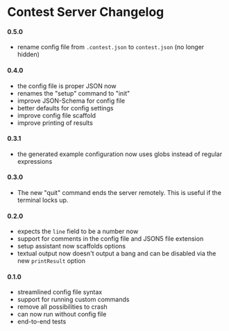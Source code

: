 # Contest Server Changelog

#### 0.5.0

- rename config file from `.contest.json` to `contest.json` (no longer hidden)

#### 0.4.0

- the config file is proper JSON now
- renames the "setup" command to "init"
- improve JSON-Schema for config file
- better defaults for config settings
- improve config file scaffold
- improve printing of results

#### 0.3.1

- the generated example configuration now uses globs instead of regular
  expressions

#### 0.3.0

- The new "quit" command ends the server remotely. This is useful if the
  terminal locks up.

#### 0.2.0

- expects the `line` field to be a number now
- support for comments in the config file and JSON5 file extension
- setup assistant now scaffolds options
- textual output now doesn't output a bang and can be disabled via the new
  `printResult` option

#### 0.1.0

- streamlined config file syntax
- support for running custom commands
- remove all possibilities to crash
- can now run without config file
- end-to-end tests
